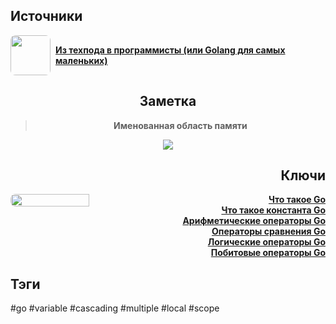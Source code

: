 <h2 align="left">Источники</h2>
<div style="text-align: left">
	<ul style="padding: 0; list-style-type: none; display: flex; flex-direction: column; align-items: left;">
		<li style="display: flex; align-items: center">
			<img
			style="border-radius: 8px; margin-right: 8px; width: 64px; height: 64px; object-fit: cover"
			src="https://sun9-31.userapi.com/impg/c854016/v854016708/19e839/yXGgDm-osIE.jpg?size=480x480&quality=96&sign=5ef4de26127d0b232cef9104df52bf48&type=album"
			/>
			<strong><a href="https://habr.com/ru/articles/588743">Из техпода в программисты (или Golang для самых маленьких)</a></strong>
	    </li>
	</ul>
</div>
<h2 align="center">Заметка</h2>
<blockquote align="center">
	<strong><p>Именованная область памяти</p></strong>
</blockquote>
<center>
	<img src="https://psv4.userapi.com/c909328/u542439242/docs/d10/e77f114370c5/Go-Variables.png?extra=cn77sPkoVvHUF4_wPnlmdMl4SwvOgyAOIUUfte2qLas2IZPkOHDhfZ7jOxP5FP9ddJwGnQsvC5RXVzNFcu-Fqrkpram-p5TlJlon-KJQoKF34ddsEZ8exIISz_hf7PDXhy7ThKmGDF5YyROZ2jYj6-6uOC4" />
</center>
<h2 align="right">Ключи</h2>
<div style="display: flex; align-items: flex-start;">
  <img style="border-radius: 8px;" src="https://psv4.userapi.com/c909328/u542439242/docs/d17/8e247d94533d/variable.png" width="50%" />
  <ul style="list-style-type: none; margin: 0; padding: 0; text-align: right; flex-grow: 1;">
    <li><strong><a href="obsidian://open?file=Go/Что такое Go">Что такое Go</a></strong></li>
    <li><strong><a href="obsidian://open?file=Go/Variables/Что такое константа Go">Что такое константа Go</a></strong></li>
    <li><strong><a href="obsidian://open?file=Go/Variables/Арифметические операторы Go">Арифметические операторы Go</a></strong></li>
    <li><strong><a href="obsidian://open?file=Go/Variables/Операторы сравнения Go">Операторы сравнения Go</a></strong></li>
    <li><strong><a href="obsidian://open?file=Go/Variables/Логические операторы Go">Логические операторы Go</a></strong></li>
    <li><strong><a href="obsidian://open?file=Go/Variables/Побитовые операторы Go">Побитовые операторы Go</a></strong></li>
  </ul>
</div>
<h2 align="left">Тэги</h2>
#go #variable #cascading #multiple #local #scope